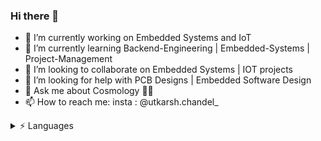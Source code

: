 ### Hi there 👋

<!--
**UtkarshChandel/UtkarshChandel** is a ✨ _special_ ✨ repository because its `README.md` (this file) appears on your GitHub profile.
-->

- 🔭 I’m currently working on Embedded Systems and IoT
- 🌱 I’m currently learning  Backend-Engineering | Embedded-Systems | Project-Management
- 👯 I’m looking to collaborate on Embedded Systems | IOT projects
- 🤔 I’m looking for help with PCB Designs | Embedded Software Design
- 💬 Ask me about Cosmology 🌌🌟
- 📫 How to reach me: insta : @utkarsh.chandel_



<details>
  <summary> ⚡ Languages </summary>
  <img align="left" src="https://github-readme-stats.vercel.app/api/top-langs?username=UtkarshChandel&show_icons=true&locale=en&layout=compact&theme=dracula" alt="UtkarshChandel" /> 
</details>
